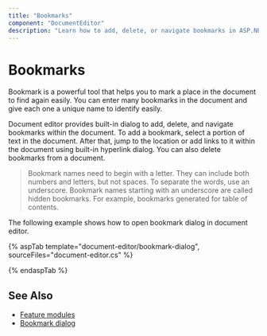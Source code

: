 ```yaml
---
title: "Bookmarks"
component: "DocumentEditor"
description: "Learn how to add, delete, or navigate bookmarks in ASP.NET CORE document editor."
---
```


# Bookmarks

Bookmark is a powerful tool that helps you to mark a place in the document to find again easily. You can enter many bookmarks in the document and give each one a unique name to identify easily.

Document editor provides built-in dialog to add, delete, and navigate bookmarks within the document. To add a bookmark, select a portion of text in the document. After that, jump to the location or add links to it within the document using built-in hyperlink dialog. You can also delete bookmarks from a document.

>Bookmark names need to begin with a letter. They can include both numbers and letters, but not spaces. To separate the words, use an underscore.
>Bookmark names starting with an underscore are called hidden bookmarks. For example, bookmarks generated for table of contents.

The following example shows how to open bookmark dialog in document editor.

{% aspTab template="document-editor/bookmark-dialog", sourceFiles="document-editor.cs" %}

{% endaspTab %}

## See Also

* [Feature modules](../../document-editor/feature-module/)
* [Bookmark dialog](../../document-editor/dialog/#bookmark-dialog)

